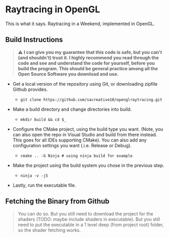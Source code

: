# Raytracing in OpenGL

This is what it says. Raytracing in a Weekend, implemented in OpenGL.

## Build Instructions

> :warning: **I can give you my guarantee that this code is safe, but you can't (and shouldn't) trust it. I highly recommend you read through the code and see and understand the code for yourself, before you build the program. This should be general practice among all the Open Source Software you download and use.**

- Get a local version of the repository using Git, or downloading zipfile Github provides.
  - ```git clone https://github.com/sacreative10/openglraytracing.git```

- Make a build directory and change directories into build.
  - ``` mkdir build && cd $_ ```

- Configure the CMake project, using the build type you want. (Note, you can also open the repo in Visual Studio and build from there instead. This goes for all IDEs supporting CMake). You can also add any configuration settings you want (.i.e. Release or Debug).
  - ``` cmake .. -G Ninja # using ninja build for example ```

- Make the project using the build system you chose in the previous step.
  - ``` ninja -v -j5 ```

- Lastly, run the executable file.

## Fetching the Binary from Github

> You can do so. But you still need to download the project for the shaders (TODO: maybe include shaders in executable). But you still need to put the executable in a 1 level deep (from project root) folder, so the shader fetching works.
